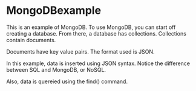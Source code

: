# MongoDBexample

This is an example of MongoDB.  To use MongoDB, you can start off creating a database.  From there, a database has collections.  Collections contain documents.

Documents have key value pairs.  The format used is JSON.

In this example, data is inserted using JSON syntax.  Notice the difference between SQL and MongoDB, or NoSQL.

Also, data is quereied using the find() command.
